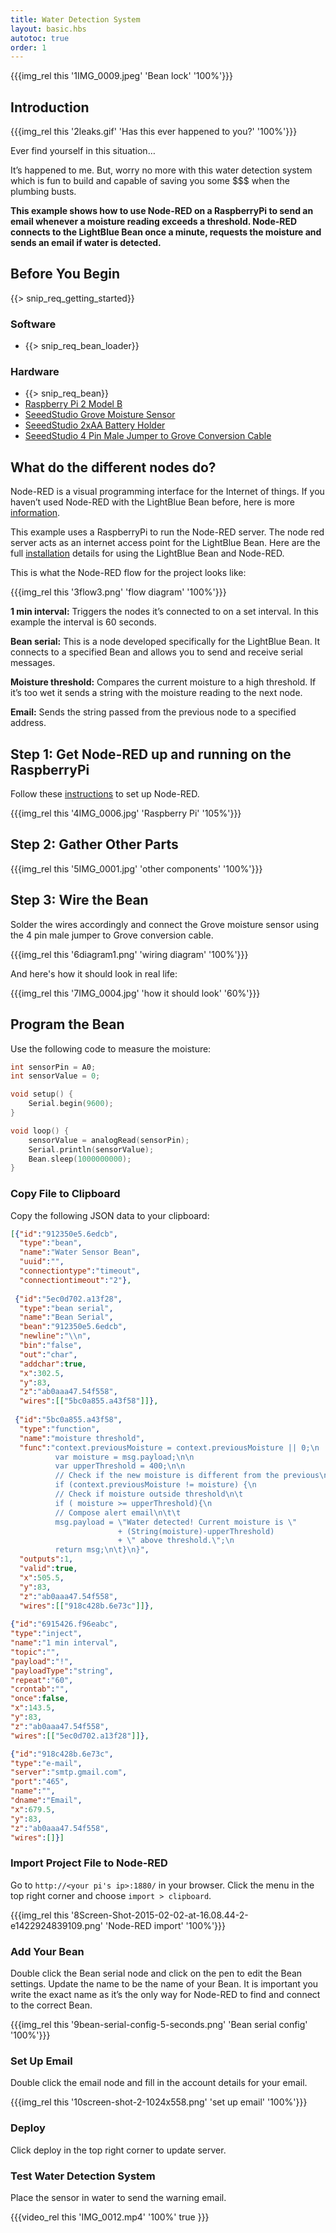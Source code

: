 ```yaml
---
title: Water Detection System
layout: basic.hbs
autotoc: true
order: 1
---
```


{{{img_rel this '1IMG_0009.jpeg' 'Bean lock' '100%'}}}

## Introduction

{{{img_rel this '2leaks.gif' 'Has this ever happened to you?' '100%'}}}

Ever find yourself in this situation…

It’s happened to me. But, worry no more with this water detection system which is fun to build and capable of saving you some $$$ when the plumbing busts.

**This example shows how to use Node-RED on a RaspberryPi to send an email whenever a moisture reading exceeds a threshold. Node-RED connects to the LightBlue Bean once a minute, requests the moisture and sends an email if water is detected.**

## Before You Begin

{{> snip_req_getting_started}}

### Software

* {{> snip_req_bean_loader}}

### Hardware

* {{> snip_req_bean}}
* [Raspberry Pi 2 Model B](http://www.adafruit.com/product/2358)
* [SeeedStudio Grove Moisture Sensor](http://www.seeedstudio.com/depot/Grove-Moisture-Sensor-p-955.html)
* [	SeeedStudio 2xAA Battery Holder](http://www.seeedstudio.com/depot/2xAA-Battery-Holder-p-1109.html)
* [SeeedStudio 4 Pin Male Jumper to Grove Conversion Cable](http://www.seeedstudio.com/depot/Grove-4-pin-Male-Jumper-to-Grove-4-pin-Conversion-Cable-5-PCs-per-Pack-p-1565.html)

## What do the different nodes do?

Node-RED is a visual programming interface for the Internet of things. If you haven’t used Node-RED with the LightBlue Bean before, here is more [information]({{relativeRoot}}guides/node-red/what-is-node-red/).

This example uses a RaspberryPi to run the Node-RED server. The node red server acts as an internet access point for the LightBlue Bean. Here are the full [installation]({{relativeRoot}}guides/node-red/installation/) details for using the LightBlue Bean and Node-RED.

This is what the Node-RED flow for the project looks like:

{{{img_rel this '3flow3.png' 'flow diagram' '100%'}}}

**1 min interval:** Triggers the nodes it’s connected to on a set interval. In this example the interval is 60 seconds.

**Bean serial:** This is a node developed specifically for the LightBlue Bean. It connects to a specified Bean and allows you to send and receive serial messages.

**Moisture threshold:** Compares the current moisture to a high threshold. If it’s too wet it sends a string with the moisture reading to the next node.

**Email:** Sends the string passed from the previous node to a specified address.

## Step 1: Get Node-RED up and running on the RaspberryPi

Follow these [instructions](http://nodered.org/docs/hardware/raspberrypi.html) to set up Node-RED.

{{{img_rel this '4IMG_0006.jpg' 'Raspberry Pi' '105%'}}}

## Step 2: Gather Other Parts

{{{img_rel this '5IMG_0001.jpg' 'other components' '100%'}}}

## Step 3: Wire the Bean

Solder the wires accordingly and connect the Grove moisture sensor using the 4 pin male jumper to Grove conversion cable.

{{{img_rel this '6diagram1.png' 'wiring diagram' '100%'}}}

And here's how it should look in real life:

{{{img_rel this '7IMG_0004.jpg' 'how it should look' '60%'}}}

## Program the Bean

Use the following code to measure the moisture:

```cpp
int sensorPin = A0;
int sensorValue = 0;

void setup() {
    Serial.begin(9600);
}

void loop() {
    sensorValue = analogRead(sensorPin);
    Serial.println(sensorValue);
    Bean.sleep(1000000000);
}
```
### Copy File to Clipboard

Copy the following JSON data to your clipboard:

```json
[{"id":"912350e5.6edcb",
  "type":"bean",
  "name":"Water Sensor Bean",
  "uuid":"",
  "connectiontype":"timeout",
  "connectiontimeout":"2"},
  
 {"id":"5ec0d702.a13f28",
  "type":"bean serial",
  "name":"Bean Serial",
  "bean":"912350e5.6edcb",
  "newline":"\\n",
  "bin":"false",
  "out":"char",
  "addchar":true,
  "x":302.5,
  "y":83,
  "z":"ab0aaa47.54f558",
  "wires":[["5bc0a855.a43f58"]]},
  
 {"id":"5bc0a855.a43f58",
  "type":"function",
  "name":"moisture threshold",
  "func":"context.previousMoisture = context.previousMoisture || 0;\n
  		  var moisture = msg.payload;\n\n
  		  var upperThreshold = 400;\n\n
  	      // Check if the new moisture is different from the previous\n
  	      if (context.previousMoisture != moisture) {\n
  	      // Check if moisture outside threshold\n\t
  	      if ( moisture >= upperThreshold){\n
  	      // Compose alert email\n\t\t
  	      msg.payload = \"Water detected! Current moisture is \"
  	                    + (String(moisture)-upperThreshold)
  	                    + \" above threshold.\";\n
  	      return msg;\n\t}\n}",
  "outputs":1,
  "valid":true,
  "x":505.5,
  "y":83,
  "z":"ab0aaa47.54f558",
  "wires":[["918c428b.6e73c"]]},
  
{"id":"6915426.f96eabc",
"type":"inject",
"name":"1 min interval",
"topic":"",
"payload":"!",
"payloadType":"string",
"repeat":"60",
"crontab":"",
"once":false,
"x":143.5,
"y":83,
"z":"ab0aaa47.54f558",
"wires":[["5ec0d702.a13f28"]]},

{"id":"918c428b.6e73c",
"type":"e-mail",
"server":"smtp.gmail.com",
"port":"465",
"name":"",
"dname":"Email",
"x":679.5,
"y":83,
"z":"ab0aaa47.54f558",
"wires":[]}]
```

### Import Project File to Node-RED

Go to `http://<your pi's ip>:1880/` in your  browser. Click the menu in the top right corner and choose `import > clipboard`.

{{{img_rel this '8Screen-Shot-2015-02-02-at-16.08.44-2-e1422924839109.png' 'Node-RED import' '100%'}}}

### Add Your Bean

Double click the Bean serial node and click on the pen to edit the Bean settings. Update the name to be the name of your Bean. It is important you write the exact name as it’s the only way for Node-RED to find and connect to the correct Bean.

{{{img_rel this '9bean-serial-config-5-seconds.png' 'Bean serial config' '100%'}}}

### Set Up Email

Double click the email node and fill in the account details for your email.

{{{img_rel this '10screen-shot-2-1024x558.png' 'set up email' '100%'}}}

### Deploy

Click deploy in the top right corner to update server.

### Test Water Detection System

Place the sensor in water to send the warning email.

{{{video_rel this 'IMG_0012.mp4' '100%' true }}}